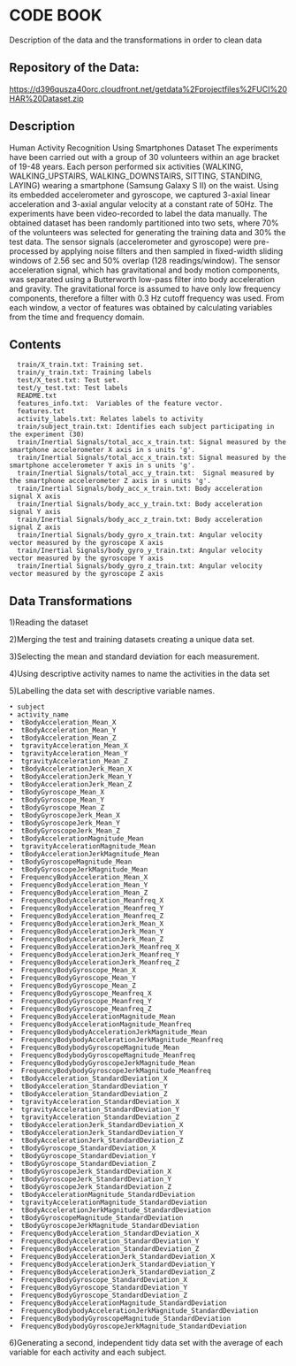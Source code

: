 # CODE BOOK

Description of the data and the transformations in order to clean data

## Repository of the Data:
https://d396qusza40orc.cloudfront.net/getdata%2Fprojectfiles%2FUCI%20HAR%20Dataset.zip

## Description

Human Activity Recognition Using Smartphones Dataset
The experiments have been carried out with a group of 30 volunteers within an age bracket of 19-48 years. Each person performed six activities (WALKING, WALKING_UPSTAIRS, WALKING_DOWNSTAIRS, SITTING, STANDING, LAYING) wearing a smartphone (Samsung Galaxy S II) on the waist. Using its embedded accelerometer and gyroscope, we captured 3-axial linear acceleration and 3-axial angular velocity at a constant rate of 50Hz.
The experiments have been video-recorded to label the data manually.
The obtained dataset has been randomly partitioned into two sets, where 70% of the volunteers was selected for generating the training data and 30% the test data.
The sensor signals (accelerometer and gyroscope) were pre-processed by applying noise filters and then sampled in fixed-width sliding windows of 2.56 sec and 50% overlap (128 readings/window). The sensor acceleration signal, which has gravitational and body motion components, was separated using a Butterworth low-pass filter into body acceleration and gravity. The gravitational force is assumed to have only low frequency components, therefore a filter with 0.3 Hz cutoff frequency was used. From each window, a vector of features was obtained by calculating variables from the time and frequency domain.

## Contents

      train/X_train.txt: Training set.
      train/y_train.txt: Training labels
      test/X_test.txt: Test set.
      test/y_test.txt: Test labels
      README.txt
      features_info.txt:  Variables of the feature vector.
      features.txt
      activity_labels.txt: Relates labels to activity 
      train/subject_train.txt: Identifies each subject participating in the experiment (30)
      train/Inertial Signals/total_acc_x_train.txt: Signal measured by the smartphone accelerometer X axis in s units 'g'. 
      train/Inertial Signals/total_acc_x_train.txt: Signal measured by the smartphone accelerometer Y axis in s units 'g'. 
      train/Inertial Signals/total_acc_y_train.txt:  Signal measured by the smartphone accelerometer Z axis in s units 'g'. 
      train/Inertial Signals/body_acc_x_train.txt: Body acceleration signal X axis
      train/Inertial Signals/body_acc_y_train.txt: Body acceleration signal Y axis
      train/Inertial Signals/body_acc_z_train.txt: Body acceleration signal Z axis
      train/Inertial Signals/body_gyro_x_train.txt: Angular velocity vector measured by the gyroscope X axis
      train/Inertial Signals/body_gyro_y_train.txt: Angular velocity vector measured by the gyroscope Y axis
      train/Inertial Signals/body_gyro_z_train.txt: Angular velocity vector measured by the gyroscope Z axis
      
## Data Transformations

1)Reading the dataset 

2)Merging the test and training datasets creating a unique data set. 

3)Selecting  the mean and standard deviation for each measurement. 

4)Using descriptive activity names to name the activities in the data set 

5)Labelling the data set with descriptive variable names. 

    • subject
    • activity_name
    •  tBodyAcceleration_Mean_X
    •  tBodyAcceleration_Mean_Y
    •  tBodyAcceleration_Mean_Z
    •  tgravityAcceleration_Mean_X
    •  tgravityAcceleration_Mean_Y
    •  tgravityAcceleration_Mean_Z
    •  tBodyAccelerationJerk_Mean_X
    •  tBodyAccelerationJerk_Mean_Y
    •  tBodyAccelerationJerk_Mean_Z
    •  tBodyGyroscope_Mean_X
    •  tBodyGyroscope_Mean_Y
    •  tBodyGyroscope_Mean_Z
    •  tBodyGyroscopeJerk_Mean_X
    •  tBodyGyroscopeJerk_Mean_Y
    •  tBodyGyroscopeJerk_Mean_Z
    •  tBodyAccelerationMagnitude_Mean
    •  tgravityAccelerationMagnitude_Mean
    •  tBodyAccelerationJerkMagnitude_Mean
    •  tBodyGyroscopeMagnitude_Mean
    •  tBodyGyroscopeJerkMagnitude_Mean
    •  FrequencyBodyAcceleration_Mean_X
    •  FrequencyBodyAcceleration_Mean_Y
    •  FrequencyBodyAcceleration_Mean_Z
    •  FrequencyBodyAcceleration_Meanfreq_X
    •  FrequencyBodyAcceleration_Meanfreq_Y
    •  FrequencyBodyAcceleration_Meanfreq_Z
    •  FrequencyBodyAccelerationJerk_Mean_X
    •  FrequencyBodyAccelerationJerk_Mean_Y
    •  FrequencyBodyAccelerationJerk_Mean_Z
    •  FrequencyBodyAccelerationJerk_Meanfreq_X
    •  FrequencyBodyAccelerationJerk_Meanfreq_Y
    •  FrequencyBodyAccelerationJerk_Meanfreq_Z
    •  FrequencyBodyGyroscope_Mean_X
    •  FrequencyBodyGyroscope_Mean_Y
    •  FrequencyBodyGyroscope_Mean_Z
    •  FrequencyBodyGyroscope_Meanfreq_X
    •  FrequencyBodyGyroscope_Meanfreq_Y
    •  FrequencyBodyGyroscope_Meanfreq_Z
    •  FrequencyBodyAccelerationMagnitude_Mean
    •  FrequencyBodyAccelerationMagnitude_Meanfreq
    •  FrequencyBodybodyAccelerationJerkMagnitude_Mean
    •  FrequencyBodybodyAccelerationJerkMagnitude_Meanfreq
    •  FrequencyBodybodyGyroscopeMagnitude_Mean
    •  FrequencyBodybodyGyroscopeMagnitude_Meanfreq
    •  FrequencyBodybodyGyroscopeJerkMagnitude_Mean
    •  FrequencyBodybodyGyroscopeJerkMagnitude_Meanfreq
    •  tBodyAcceleration_StandardDeviation_X
    •  tBodyAcceleration_StandardDeviation_Y
    •  tBodyAcceleration_StandardDeviation_Z
    •  tgravityAcceleration_StandardDeviation_X
    •  tgravityAcceleration_StandardDeviation_Y
    •  tgravityAcceleration_StandardDeviation_Z
    •  tBodyAccelerationJerk_StandardDeviation_X
    •  tBodyAccelerationJerk_StandardDeviation_Y
    •  tBodyAccelerationJerk_StandardDeviation_Z
    •  tBodyGyroscope_StandardDeviation_X
    •  tBodyGyroscope_StandardDeviation_Y
    •  tBodyGyroscope_StandardDeviation_Z
    •  tBodyGyroscopeJerk_StandardDeviation_X
    •  tBodyGyroscopeJerk_StandardDeviation_Y
    •  tBodyGyroscopeJerk_StandardDeviation_Z
    •  tBodyAccelerationMagnitude_StandardDeviation
    •  tgravityAccelerationMagnitude_StandardDeviation
    •  tBodyAccelerationJerkMagnitude_StandardDeviation
    •  tBodyGyroscopeMagnitude_StandardDeviation
    •  tBodyGyroscopeJerkMagnitude_StandardDeviation
    •  FrequencyBodyAcceleration_StandardDeviation_X
    •  FrequencyBodyAcceleration_StandardDeviation_Y
    •  FrequencyBodyAcceleration_StandardDeviation_Z
    •  FrequencyBodyAccelerationJerk_StandardDeviation_X
    •  FrequencyBodyAccelerationJerk_StandardDeviation_Y
    •  FrequencyBodyAccelerationJerk_StandardDeviation_Z
    •  FrequencyBodyGyroscope_StandardDeviation_X
    •  FrequencyBodyGyroscope_StandardDeviation_Y
    •  FrequencyBodyGyroscope_StandardDeviation_Z
    •  FrequencyBodyAccelerationMagnitude_StandardDeviation
    •  FrequencyBodybodyAccelerationJerkMagnitude_StandardDeviation
    •  FrequencyBodybodyGyroscopeMagnitude_StandardDeviation
    •  FrequencyBodybodyGyroscopeJerkMagnitude_StandardDeviation

6)Generating  a second, independent tidy data set with the average of each variable for each activity and each subject.
